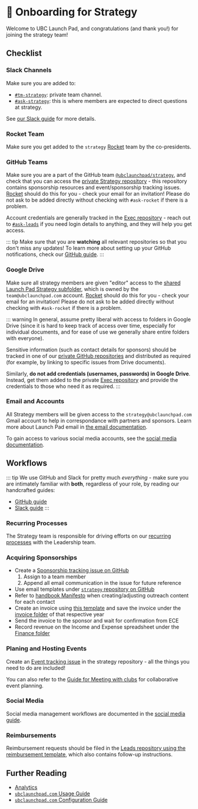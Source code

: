 # 💼 Onboarding for Strategy

Welcome to UBC Launch Pad, and congratulations (and thank you!) for joining the strategy team!

## Checklist

### Slack Channels

Make sure you are added to:

- [`#tm-strategy`](https://ubclaunchpad.slack.com/archives/GNHRBQE5R): private team channel.
- [`#ask-strategy`](https://ubclaunchpad.slack.com/archives/CJVF0FQHG): this is where members are expected to direct questions at strategy.

See [our Slack guide](/handbook/tools/slack.md) for more details.

### Rocket Team

Make sure you get added to the `strategy` [Rocket](/handbook/tools/slack#rocket) team by the co-presidents.

### GitHub Teams

Make sure you are a part of the GitHub team [`@ubclaunchpad/strategy`](https://github.com/orgs/ubclaunchpad/teams/strategy), and check that you can access the [private Strategy repository](https://github.com/ubclaunchpad/strategy) - this repository contains sponsorship resources and event/sponsorship tracking issues. [Rocket](/handbook/onboarding/everyone.md#rocket-setup) should do this for you - check your email for an invitation! Please do not ask to be added directly without checking with `#ask-rocket` if there is a problem.

Account credentials are generally tracked in the [Exec repository](https://github.com/ubclaunchpad/exec/blob/master/assets.md) - reach out to [`#ask-leads`](https://ubclaunchpad.slack.com/messages/CK935RD3Q/) if you need login details to anything, and they will help you get access.

::: tip
Make sure that you are **watching** all relevant repositories so that you don't miss any updates! To learn more about setting up your GitHub notifications, check our [GitHub guide](../tools/github.md#setting-up-notifications).
:::

### Google Drive

Make sure all strategy members are given "editor" access to the [shared Launch Pad Strategy subfolder](https://drive.google.com/drive/folders/0BwdNv1PZjDeXMkc1eDVNY1ZHT00), which is owned by the `team@ubclaunchpad.com` account. [Rocket](/handbook/onboarding/everyone.md#rocket-setup) should do this for you - check your email for an invitation! Please do not ask to be added directly without checking with `#ask-rocket` if there is a problem.

::: warning
In general, assume pretty liberal with access to folders in Google Drive (since it is hard to keep track of access over time, especially for individual documents, and for ease of use we generally share entire folders with everyone).

Sensitive information (such as contact details for sponsors) should be tracked in one of our [private GitHub repositories](#github-teams) and distributed as required (for example, by linking to specific issues from Drive documents).

Similarly, **do not add credentials (usernames, passwords) in Google Drive**. Instead, get them added to the private [Exec repository](https://github.com/ubclaunchpad/exec/blob/master/assets.md) and provide the credentials to those who need it as required.
:::

### Email and Accounts

All Strategy members will be given access to the `strategy@ubclaunchpad.com` Gmail account to help in correspondance with partners and sponsors. Learn more about Launch Pad email in [the email documentation](/handbook/tools/email.md).

To gain access to various social media accounts, see the [social media documentation](/handbook/tools/social-media.md).

## Workflows

::: tip
We use GitHub and Slack for pretty much _everything_ - make sure you are intimately familiar with **both**, regardless of your role, by reading our handcrafted guides:

- [GitHub guide](/handbook/tools/github)
- [Slack guide](/handbook/tools/slack)
  :::

### Recurring Processes

The Strategy team is responsible for driving efforts on our [recurring processes](/handbook/strategy/recurring-processes.md) with the Leadership team.

### Acquiring Sponsorships

- Create a [Sponsorship tracking issue on GitHub](https://github.com/ubclaunchpad/strategy/issues/new?assignees=&labels=sponsorship&template=sponsorship.md&title=)
  1. Assign to a team member
  2. Append all email communication in the issue for future reference
- Use email templates under [`strategy` repository on GitHub](https://github.com/ubclaunchpad/strategy/tree/master/email-templates)
- Refer to [handbook Manifesto](../manifesto.md) when creating/adjusting outreach content for each contact
- Create an invoice using [this template](https://drive.google.com/drive/u/2/folders/1-j9yUNGPIAKE6W_7MXjjGCzJdS3mEECZ) and save the invoice under the [invoice folder](https://drive.google.com/drive/u/2/folders/1-j9yUNGPIAKE6W_7MXjjGCzJdS3mEECZ) of that respective year
- Send the invoice to the sponsor and wait for confirmation from ECE
- Record revenue on the Income and Expense spreadsheet under the [Finance folder](https://drive.google.com/drive/u/2/folders/1DX9E-FJ8EH40kYM_HO8tC1Y_Z0UuSBbq)

### Planing and Hosting Events

Create an [Event tracking issue](https://github.com/ubclaunchpad/strategy/issues/new?assignees=&labels=events&template=event.md&title=) in the strategy repository - all the things you need to do are included!

You can also refer to the [Guide for Meeting with clubs](https://docs.google.com/document/d/1Hy3TZY6rh_02lGwtWu_6_DfIExMnfY8ZH5KMVGIYVJw/edit) for collaborative event planning.

### Social Media

Social media management workflows are documented in the [social media guide](/handbook/tools/social-media.md).

### Reimbursements

Reimbursement requests should be filed in the [Leads repository using the reimbursement template](https://github.com/ubclaunchpad/leads/issues/new?assignees=&labels=reimbursement&template=reimbursement.md&title=), which also contains follow-up instructions.

## Further Reading

- [Analytics](/handbook/tools/analytics.md)
- [`ubclaunchpad.com` Usage Guide](https://github.com/ubclaunchpad/ubclaunchpad.com/blob/master/USING.md)
- [`ubclaunchpad.com` Configuration Guide](https://ubclaunchpad.com/config/)
